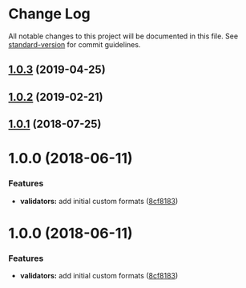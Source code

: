 # Change Log

All notable changes to this project will be documented in this file. See [standard-version](https://github.com/conventional-changelog/standard-version) for commit guidelines.

## [1.0.3](https://github.com/AkashaProject/jsonschema-web3/compare/v1.0.2...v1.0.3) (2019-04-25)



## [1.0.2](https://github.com/AkashaProject/jsonschema-web3/compare/v1.0.1...v1.0.2) (2019-02-21)



<a name="1.0.1"></a>
## [1.0.1](https://github.com/AkashaProject/jsonschema-web3/compare/v1.0.0...v1.0.1) (2018-07-25)



<a name="1.0.0"></a>
# 1.0.0 (2018-06-11)


### Features

* **validators:** add initial custom formats ([8cf8183](https://github.com/AkashaProject/jsonschema-web3/commit/8cf8183))



<a name="1.0.0"></a>
# 1.0.0 (2018-06-11)


### Features

* **validators:** add initial custom formats ([8cf8183](https://github.com/AkashaProject/jsonschema-web3/commit/8cf8183))
